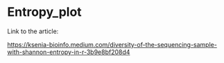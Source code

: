 # Entropy_plot

Link to the article:

https://ksenia-bioinfo.medium.com/diversity-of-the-sequencing-sample-with-shannon-entropy-in-r-3b9e8bf208d4
